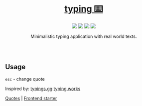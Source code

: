 <br>

<h1 align="center"><a href="https://typ.life/"> typing ⌨️ </a></h1>

<p align="center">
  <a href="https://goreportcard.com/report/github.com/lalabuy948/typing"><img src="https://goreportcard.com/badge/github.com/lalabuy948/typing"/></a>
  <a href="backend/go.mod"><img src="https://img.shields.io/github/go-mod/go-version/lalabuy948/logektor"/></a>
  <a href="/LICENCE"><img src="https://img.shields.io/badge/licence-ccpl-green"/></a>
  <a href="https://typ.life/"><img src="https://img.shields.io/website-up-down-green-red/https/typ.life.svg"/></a>

</p>

<p align="center">
  Minimalistic typing application with real world texts.
</p>

<br><br>

## Usage

`esc` - change quote

Inspired by: [typings.gg](https://typings.gg/) [typing.works](https://typing.works/)

[Quotes](https://www.kaggle.com/akmittal/quotes-dataset) | [Frontend starter](https://medium.com/better-programming/create-a-typing-game-with-react-hooks-usekeypress-and-faker-28bbc7919820)